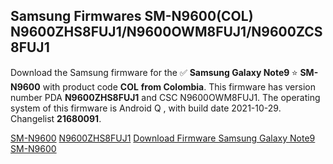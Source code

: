 <h2>Samsung Firmwares SM-N9600(COL) N9600ZHS8FUJ1/N9600OWM8FUJ1/N9600ZCS8FUJ1</h2>
Download the Samsung firmware for the ✅ <strong>Samsung Galaxy Note9 </strong> ⭐ <strong>SM-N9600</strong> with product code <strong>COL</strong> <strong> from Colombia</strong>. This firmware has version number PDA <strong>N9600ZHS8FUJ1</strong> and CSC N9600OWM8FUJ1. The operating system of this firmware is Android Q , with build date 2021-10-29. Changelist <strong>21680091</strong>.


[SM-N9600](https://samfirm.shop/samsung/model/SM-N9600)
[N9600ZHS8FUJ1](https://samfirm.shop/samsung/pda/N9600ZHS8FUJ1)
[Download Firmware Samsung Galaxy Note9 SM-N9600](https://samfirm.shop/samsung/firmware/469970)
